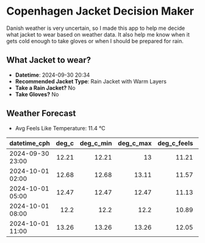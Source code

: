 
# Copenhagen Jacket Decision Maker

Danish weather is very uncertain, so I made this app to help me decide what jacket to wear based on weather data. 
It also help me know when it gets cold enough to take gloves or when I should be prepared for rain.

## What Jacket to wear?

- **Datetime**: 2024-09-30 20:34
- **Recommended Jacket Type**: Rain Jacket with Warm Layers
- **Take a Rain Jacket?** No
- **Take Gloves?** No

## Weather Forecast
- Avg Feels Like Temperature: 11.4 °C

| datetime_cph     |   deg_c |   deg_c_min |   deg_c_max |   deg_c_feels | weather   | wind   | rain   |
|:-----------------|--------:|------------:|------------:|--------------:|:----------|:-------|:-------|
| 2024-09-30 23:00 |   12.21 |       12.21 |       13    |         11.21 | Clouds    | High   | None   |
| 2024-10-01 02:00 |   12.68 |       12.68 |       13.11 |         11.57 | Clouds    | High   | None   |
| 2024-10-01 05:00 |   12.47 |       12.47 |       12.47 |         11.13 | Clouds    | High   | None   |
| 2024-10-01 08:00 |   12.2  |       12.2  |       12.2  |         10.89 | Clouds    | High   | None   |
| 2024-10-01 11:00 |   13.26 |       13.26 |       13.26 |         12.05 | Clouds    | High   | None   |
        